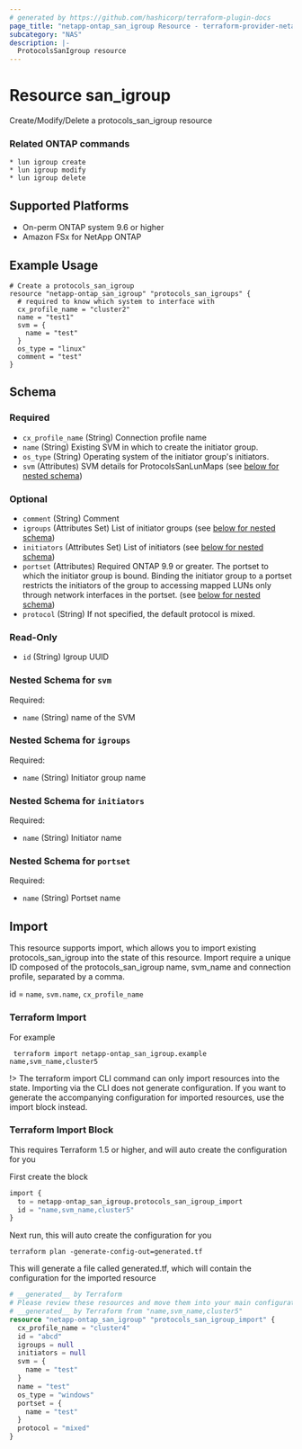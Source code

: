 ```yaml
---
# generated by https://github.com/hashicorp/terraform-plugin-docs
page_title: "netapp-ontap_san_igroup Resource - terraform-provider-netapp-ontap"
subcategory: "NAS"
description: |-
  ProtocolsSanIgroup resource
---
```


# Resource san_igroup
Create/Modify/Delete a protocols_san_igroup resource

### Related ONTAP commands
```commandline
* lun igroup create
* lun igroup modify
* lun igroup delete
```

## Supported Platforms
* On-perm ONTAP system 9.6 or higher
* Amazon FSx for NetApp ONTAP

## Example Usage
```
# Create a protocols_san_igroup
resource "netapp-ontap_san_igroup" "protocols_san_igroups" {
  # required to know which system to interface with
  cx_profile_name = "cluster2"
  name = "test1"
  svm = {
    name = "test"
  }
  os_type = "linux"
  comment = "test"
}
```

<!-- schema generated by tfplugindocs -->
## Schema

### Required

- `cx_profile_name` (String) Connection profile name
- `name` (String) Existing SVM in which to create the initiator group.
- `os_type` (String) Operating system of the initiator group's initiators.
- `svm` (Attributes) SVM details for ProtocolsSanLunMaps (see [below for nested schema](#nestedatt--svm))

### Optional

- `comment` (String) Comment
- `igroups` (Attributes Set) List of initiator groups (see [below for nested schema](#nestedatt--igroups))
- `initiators` (Attributes Set) List of initiators (see [below for nested schema](#nestedatt--initiators))
- `portset` (Attributes) Required ONTAP 9.9 or greater. The portset to which the initiator group is bound. Binding the initiator group to a portset restricts the initiators of the group to accessing mapped LUNs only through network interfaces in the portset. (see [below for nested schema](#nestedatt--portset))
- `protocol` (String) If not specified, the default protocol is mixed.

### Read-Only

- `id` (String) Igroup UUID

<a id="nestedatt--svm"></a>
### Nested Schema for `svm`

Required:

- `name` (String) name of the SVM


<a id="nestedatt--igroups"></a>
### Nested Schema for `igroups`

Required:

- `name` (String) Initiator group name


<a id="nestedatt--initiators"></a>
### Nested Schema for `initiators`

Required:

- `name` (String) Initiator name


<a id="nestedatt--portset"></a>
### Nested Schema for `portset`

Required:

- `name` (String) Portset name

## Import
This resource supports import, which allows you to import existing protocols_san_igroup into the state of this resource.
Import require a unique ID composed of the protocols_san_igroup name, svm_name and connection profile, separated by a comma.

id = `name`, `svm.name`, `cx_profile_name`

### Terraform Import

For example
```shell
 terraform import netapp-ontap_san_igroup.example name,svm_name,cluster5
```
!> The terraform import CLI command can only import resources into the state. Importing via the CLI does not generate configuration. If you want to generate the accompanying configuration for imported resources, use the import block instead.

### Terraform Import Block
This requires Terraform 1.5 or higher, and will auto create the configuration for you

First create the block
```terraform
import {
  to = netapp-ontap_san_igroup.protocols_san_igroup_import
  id = "name,svm_name,cluster5"
}
```
Next run, this will auto create the configuration for you
```shell
terraform plan -generate-config-out=generated.tf
```
This will generate a file called generated.tf, which will contain the configuration for the imported resource
```terraform
# __generated__ by Terraform
# Please review these resources and move them into your main configuration files.
# __generated__ by Terraform from "name,svm_name,cluster5"
resource "netapp-ontap_san_igroup" "protocols_san_igroup_import" {
  cx_profile_name = "cluster4"
  id = "abcd"
  igroups = null
  initiators = null
  svm = {
    name = "test"
  }
  name = "test"
  os_type = "windows"
  portset = {
    name = "test"
  }
  protocol = "mixed"
}
```

